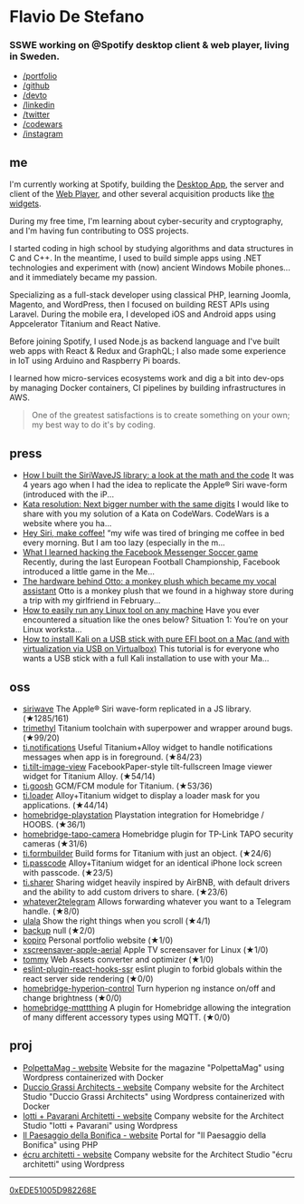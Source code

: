 # Flavio De Stefano
### SSWE working on @Spotify desktop client & web player, living in Sweden.

- [/portfolio](https://www.kopiro.me)
- [/github](https://github.com/kopiro)
- [/devto](https://dev.to/kopiro)
- [/linkedin](https://www.linkedin.com/in/destefanoflavio/)
- [/twitter](https://twitter.com/destefanoflavio)
- [/codewars](https://www.codewars.com/users/kopiro)
- [/instagram](https://www.instagram.com/destefanoflavio)

## me
I'm currently working at Spotify, building the [Desktop App](https://www.spotify.com/download/other), the server and client of the [Web Player](https://open.spotify.com), and other several acquisition products like [the widgets](https://developer.spotify.com/documentation/widgets).

During my free time, I'm learning about cyber-security and cryptography, and I'm having fun contributing to OSS projects.

I started coding in high school by studying algorithms and data structures in C and C++. In the meantime, I used to build simple apps using .NET technologies and experiment with (now) ancient Windows Mobile phones... and it immediately became my passion.

Specializing as a full-stack developer using classical PHP, learning Joomla, Magento, and WordPress, then I focused on building REST APIs using Laravel. During the mobile era, I developed iOS and Android apps using Appcelerator Titanium and React Native.

Before joining Spotify, I used Node.js as backend language and I've built web apps with React & Redux and GraphQL; I also made some experience in IoT using Arduino and Raspberry Pi boards.

I learned how micro-services ecosystems work and dig a bit into dev-ops by managing Docker containers, CI pipelines by building infrastructures in AWS.

> One of the greatest satisfactions is to create something on your own; my best way to do it's by coding.

## press
* [How I built the SiriWaveJS library: a look at the math and the code](https://dev.to/kopiro/how-i-built-the-siriwavejs-library-a-look-at-the-math-and-the-code-l0o) It was 4 years ago when I had the idea to replicate the Apple® Siri wave-form (introduced with the iP...
* [Kata resolution: Next bigger number with the same digits](https://dev.to/kopiro/kata-resolution-next-bigger-number-with-the-same-digits-41mj) I would like to share with you my solution of a Kata on CodeWars.  CodeWars is a website where you ha...
* [Hey Siri, make coffee!](https://dev.to/kopiro/hey-siri-make-coffee-2n9p) “my wife was tired of bringing me coffee in bed every morning. But I am too lazy (especially in the m...
* [What I learned hacking the Facebook Messenger Soccer game](https://dev.to/kopiro/what-i-learned-hacking-the-facebook-messenger-soccer-game-mo6) Recently, during the last European Football Championship, Facebook introduced a little game in the Me...
* [The hardware behind Otto: a monkey plush which became my vocal assistant](https://dev.to/kopiro/the-hardware-behind-otto-a-monkey-plush-which-became-my-vocal-assistant-1gaa) Otto is a monkey plush that we found in a highway store during a trip with my girlfriend in February...
* [How to easily run any Linux tool on any machine](https://dev.to/kopiro/how-to-easily-run-any-linux-tool-on-any-machine-2g6p) Have you ever encountered a situation like the ones below?  Situation 1: You’re on your Linux worksta...
* [How to install Kali on a USB stick with pure EFI boot on a Mac (and with virtualization via USB on Virtualbox)](https://dev.to/kopiro/how-to-install-kali-on-a-usb-stick-with-pure-efi-boot-on-a-mac-and-with-virtualization-via-usb-on-virtualbox-2md2) This tutorial is for everyone who wants a USB stick with a full Kali installation to use with your Ma...

## oss
* [siriwave](https://github.com/kopiro/siriwave) The Apple® Siri wave-form replicated in a JS library. (★1285/161)
* [trimethyl](https://github.com/trimethyl/trimethyl) Titanium toolchain with superpower and wrapper around bugs. (★99/20)
* [ti.notifications](https://github.com/caffeinalab/ti.notifications) Useful Titanium+Alloy widget to handle notifications messages when app is in foreground. (★84/23)
* [ti.tilt-image-view](https://github.com/caffeinalab/ti.tilt-image-view) FacebookPaper-style tilt-fullscreen Image viewer widget for Titanium Alloy. (★54/14)
* [ti.goosh](https://github.com/caffeinalab/ti.goosh) GCM/FCM module for Titanium. (★53/36)
* [ti.loader](https://github.com/caffeinalab/ti.loader) Alloy+Titanium widget to display a loader mask for you applications. (★44/14)
* [homebridge-playstation](https://github.com/kopiro/homebridge-playstation) Playstation integration for Homebridge / HOOBS. (★36/1)
* [homebridge-tapo-camera](https://github.com/kopiro/homebridge-tapo-camera) Homebridge plugin for TP-Link TAPO security cameras (★31/6)
* [ti.formbuilder](https://github.com/caffeinalab/ti.formbuilder) Build forms for Titanium with just an object. (★24/6)
* [ti.passcode](https://github.com/caffeinalab/ti.passcode) Alloy+Titanium widget for an identical iPhone lock screen with passcode. (★23/5)
* [ti.sharer](https://github.com/caffeinalab/ti.sharer) Sharing widget heavily inspired by AirBNB, with default drivers and the ability to add custom drivers to share. (★23/6)
* [whatever2telegram](https://github.com/kopiro/whatever2telegram) Allows forwarding whatever you want to a Telegram handle. (★8/0)
* [ulala](https://github.com/kopiro/ulala) Show the right things when you scroll (★4/1)
* [backup](https://github.com/kopiro/backup) null (★2/0)
* [kopiro](https://github.com/kopiro/kopiro) Personal portfolio website (★1/0)
* [xscreensaver-apple-aerial](https://github.com/kopiro/xscreensaver-apple-aerial) Apple TV screensaver for Linux (★1/0)
* [tommy](https://github.com/caffeinalab/tommy) Web Assets converter and optimizer (★1/0)
* [eslint-plugin-react-hooks-ssr](https://github.com/kopiro/eslint-plugin-react-hooks-ssr) eslint plugin to forbid globals within the react server side rendering (★0/0)
* [homebridge-hyperion-control](https://github.com/kopiro/homebridge-hyperion-control) Turn hyperion ng instance on/off and change brightness (★0/0)
* [homebridge-mqttthing](https://github.com/kopiro/homebridge-mqttthing) A plugin for Homebridge allowing the integration of many different accessory types using MQTT. (★0/0)

## proj
* [PolpettaMag - website](http://www.polpettamag.com/) Website for the magazine "PolpettaMag" using Wordpress containerized with Docker
* [Duccio Grassi Architects - website](http://www.ducciograssiarchitects.com/) Company website for the Architect Studio "Duccio Grassi Architects" using Wordpress containerized with Docker
* [Iotti + Pavarani Architetti - website](http://www.iotti-pavarani.com/) Company website for the Architect Studio "Iotti + Pavarani" using Wordpress
* [Il Paesaggio della Bonifica - website](http://ilpaesaggiodellabonifica.it/) Portal for "Il Paesaggio della Bonifica" using PHP
* [écru architetti - website](http://ecruarchitetti.it/) Company website for the Architect Studio "écru architetti" using Wordpress

---

[0xEDE51005D982268E](https://www.kopiro.me/gpg.txt)